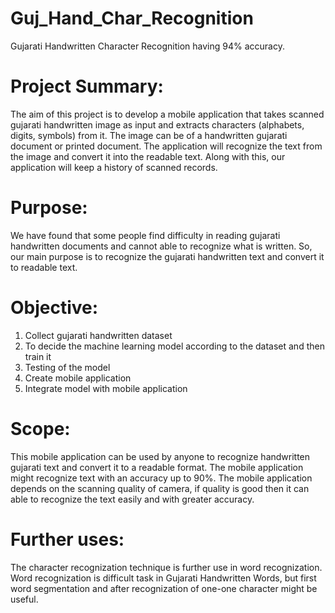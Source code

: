 # Guj_Hand_Char_Recognition
Gujarati Handwritten Character Recognition having 94% accuracy. 

# Project Summary:
The aim of this project is to develop a mobile application that takes scanned gujarati
handwritten image as input and extracts characters (alphabets, digits, symbols) from it. The
image can be of a handwritten gujarati document or printed document. The application will
recognize the text from the image and convert it into the readable text. Along with this, our
application will keep a history of scanned records.

# Purpose:
We have found that some people find difficulty in reading gujarati handwritten documents
and cannot able to recognize what is written. So, our main purpose is to recognize the gujarati
handwritten text and convert it to readable text.

# Objective:
1. Collect gujarati handwritten dataset
2. To decide the machine learning model according to the dataset and then train it
3. Testing of the model
4. Create mobile application
5. Integrate model with mobile application

# Scope:
This mobile application can be used by anyone to recognize handwritten gujarati text and
convert it to a readable format. The mobile application might recognize text with an accuracy
up to 90%. The mobile application depends on the scanning quality of camera, if quality is
good then it can able to recognize the text easily and with greater accuracy.

# Further uses:
The character recognization technique is further use in word recognization. Word recognization is difficult task in Gujarati Handwritten Words, but first word segmentation and after recognization of one-one character might be useful.
